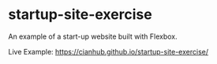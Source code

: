 # startup-site-exercise
An example of a start-up website built with Flexbox.

Live Example: <https://cianhub.github.io/startup-site-exercise/>
